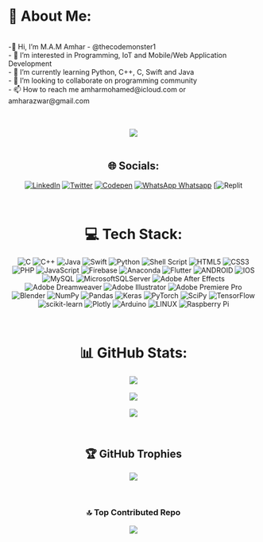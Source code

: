 
# 💫 About Me:
<br/>
-👋 Hi, I’m M.A.M Amhar - @thecodemonster1 <br>- 👀 I’m interested in Programming, IoT and Mobile/Web Application Development<br>- 🌱 I’m currently learning Python, C++, C, Swift and Java<br>- 💞️ I’m looking to collaborate on programming community<br>- 📫 How to reach me amharmohamed@icloud.com or amharazwar@gmail.com

<br/>
<br/>
<div align="center">

<br/>

[![](https://visitcount.itsvg.in/api?id=thecodemonster1&icon=5&color=3)](https://visitcount.itsvg.in)
<br/>
<br/>

## 🌐 Socials:
[![LinkedIn](https://img.shields.io/badge/LinkedIn-%230077B5.svg?logo=linkedin&logoColor=white)](https://linkedin.com/in/thecodemonster1) [![Twitter](https://img.shields.io/badge/Twitter-%231DA1F2.svg?logo=Twitter&logoColor=white)](https://twitter.com/@thecodemonster1) [![Codepen](https://img.shields.io/badge/Codepen-000000?style=for-the-badge&logo=codepen&logoColor=white)](https://codepen.io/@TheCodeMonster2001) [![WhatsApp](https://drive.google.com/uc?id=1OS_6iHffMKFYh4UsJd7PstHqrSClcAZm ) Whatsapp](http://Wa.me//+94773162727 "WhatsApp") [![Replit]()

<br/>

# 💻 Tech Stack:
![C](https://img.shields.io/badge/c-%2300599C.svg?style=for-the-badge&logo=c&logoColor=white) ![C++](https://img.shields.io/badge/c++-%2300599C.svg?style=for-the-badge&logo=c%2B%2B&logoColor=white) ![Java](https://img.shields.io/badge/java-%23ED8B00.svg?style=for-the-badge&logo=java&logoColor=white) ![Swift](https://img.shields.io/badge/swift-F54A2A?style=for-the-badge&logo=swift&logoColor=white) ![Python](https://img.shields.io/badge/python-3670A0?style=for-the-badge&logo=python&logoColor=ffdd54) ![Shell Script](https://img.shields.io/badge/shell_script-%23121011.svg?style=for-the-badge&logo=gnu-bash&logoColor=white) ![HTML5](https://img.shields.io/badge/html5-%23E34F26.svg?style=for-the-badge&logo=html5&logoColor=white) ![CSS3](https://img.shields.io/badge/css3-%231572B6.svg?style=for-the-badge&logo=css3&logoColor=white) ![PHP](https://img.shields.io/badge/php-%23777BB4.svg?style=for-the-badge&logo=php&logoColor=white) ![JavaScript](https://img.shields.io/badge/javascript-%23323330.svg?style=for-the-badge&logo=javascript&logoColor=%23F7DF1E) ![Firebase](https://img.shields.io/badge/firebase-%23039BE5.svg?style=for-the-badge&logo=firebase) ![Anaconda](https://img.shields.io/badge/Anaconda-%2344A833.svg?style=for-the-badge&logo=anaconda&logoColor=white) ![Flutter](https://img.shields.io/badge/Flutter-%2302569B.svg?style=for-the-badge&logo=Flutter&logoColor=white) ![ANDROID](https://img.shields.io/badge/android-%2320232a.svg?style=for-the-badge&logo=android&logoColor=%a4c639) ![IOS](https://img.shields.io/badge/IOS-%2320232a.svg?style=for-the-badge&logo=apple&logoColor=white) ![MySQL](https://img.shields.io/badge/mysql-%2300f.svg?style=for-the-badge&logo=mysql&logoColor=white) ![MicrosoftSQLServer](https://img.shields.io/badge/Microsoft%20SQL%20Sever-CC2927?style=for-the-badge&logo=microsoft%20sql%20server&logoColor=white) ![Adobe After Effects](https://img.shields.io/badge/Adobe%20After%20Effects-9999FF.svg?style=for-the-badge&logo=Adobe%20After%20Effects&logoColor=white) ![Adobe Dreamweaver](https://img.shields.io/badge/Adobe%20Dreamweaver-FF61F6.svg?style=for-the-badge&logo=Adobe%20Dreamweaver&logoColor=white) ![Adobe Illustrator](https://img.shields.io/badge/adobeillustrator-%23FF9A00.svg?style=for-the-badge&logo=adobeillustrator&logoColor=white) ![Adobe Premiere Pro](https://img.shields.io/badge/Adobe%20Premiere%20Pro-9999FF.svg?style=for-the-badge&logo=Adobe%20Premiere%20Pro&logoColor=white) ![Blender](https://img.shields.io/badge/blender-%23F5792A.svg?style=for-the-badge&logo=blender&logoColor=white) ![NumPy](https://img.shields.io/badge/numpy-%23013243.svg?style=for-the-badge&logo=numpy&logoColor=white) ![Pandas](https://img.shields.io/badge/pandas-%23150458.svg?style=for-the-badge&logo=pandas&logoColor=white) ![Keras](https://img.shields.io/badge/Keras-%23D00000.svg?style=for-the-badge&logo=Keras&logoColor=white) ![PyTorch](https://img.shields.io/badge/PyTorch-%23EE4C2C.svg?style=for-the-badge&logo=PyTorch&logoColor=white) ![SciPy](https://img.shields.io/badge/SciPy-%230C55A5.svg?style=for-the-badge&logo=scipy&logoColor=%white) ![TensorFlow](https://img.shields.io/badge/TensorFlow-%23FF6F00.svg?style=for-the-badge&logo=TensorFlow&logoColor=white) ![scikit-learn](https://img.shields.io/badge/scikit--learn-%23F7931E.svg?style=for-the-badge&logo=scikit-learn&logoColor=white) ![Plotly](https://img.shields.io/badge/Plotly-%233F4F75.svg?style=for-the-badge&logo=plotly&logoColor=white) ![Arduino](https://img.shields.io/badge/-Arduino-00979D?style=for-the-badge&logo=Arduino&logoColor=white) ![LINUX](https://img.shields.io/badge/Linux-FCC624?style=for-the-badge&logo=linux&logoColor=black) ![Raspberry Pi](https://img.shields.io/badge/-RaspberryPi-C51A4A?style=for-the-badge&logo=Raspberry-Pi)

<br/>

# 📊 GitHub Stats:
![](https://github-readme-stats.vercel.app/api?username=thecodemonster1&theme=dracula&hide_border=false&include_all_commits=true&count_private=true)<br/><br/>
![](https://github-readme-streak-stats.herokuapp.com/?user=thecodemonster1&theme=dracula&hide_border=false)<br/><br/>
![](https://github-readme-stats.vercel.app/api/top-langs/?username=thecodemonster1&theme=dracula&hide_border=false&include_all_commits=true&count_private=true&layout=compact)

<br/>

## 🏆 GitHub Trophies
![](https://github-profile-trophy.vercel.app/?username=thecodemonster1&theme=dracula&no-frame=false&no-bg=false&margin-w=4)

<br/>

### 🔝 Top Contributed Repo
![](https://github-contributor-stats.vercel.app/api?username=thecodemonster1&limit=5&theme=dracula&combine_all_yearly_contributions=true)



<!-- Proudly created with GPRM ( https://gprm.itsvg.in ) -->

</div>
